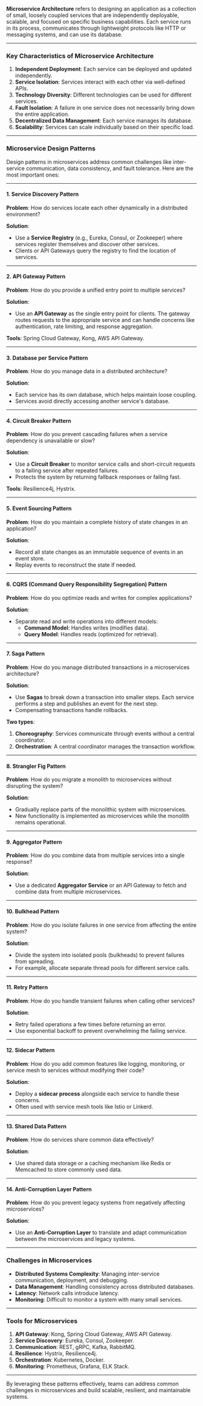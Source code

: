 **Microservice Architecture** refers to designing an application as a collection of small, loosely coupled services that are independently deployable, scalable, and focused on specific business capabilities. Each service runs in its process, communicates through lightweight protocols like HTTP or messaging systems, and can use its database.

---

### **Key Characteristics of Microservice Architecture**
1. **Independent Deployment**: Each service can be deployed and updated independently.
2. **Service Isolation**: Services interact with each other via well-defined APIs.
3. **Technology Diversity**: Different technologies can be used for different services.
4. **Fault Isolation**: A failure in one service does not necessarily bring down the entire application.
5. **Decentralized Data Management**: Each service manages its database.
6. **Scalability**: Services can scale individually based on their specific load.

---

### **Microservice Design Patterns**

Design patterns in microservices address common challenges like inter-service communication, data consistency, and fault tolerance. Here are the most important ones:

---

#### **1. Service Discovery Pattern**
**Problem**: How do services locate each other dynamically in a distributed environment?

**Solution**:
- Use a **Service Registry** (e.g., Eureka, Consul, or Zookeeper) where services register themselves and discover other services.
- Clients or API Gateways query the registry to find the location of services.

---

#### **2. API Gateway Pattern**
**Problem**: How do you provide a unified entry point to multiple services?

**Solution**:
- Use an **API Gateway** as the single entry point for clients. The gateway routes requests to the appropriate service and can handle concerns like authentication, rate limiting, and response aggregation.

**Tools**: Spring Cloud Gateway, Kong, AWS API Gateway.

---

#### **3. Database per Service Pattern**
**Problem**: How do you manage data in a distributed architecture?

**Solution**:
- Each service has its own database, which helps maintain loose coupling.
- Services avoid directly accessing another service's database.

---

#### **4. Circuit Breaker Pattern**
**Problem**: How do you prevent cascading failures when a service dependency is unavailable or slow?

**Solution**:
- Use a **Circuit Breaker** to monitor service calls and short-circuit requests to a failing service after repeated failures.
- Protects the system by returning fallback responses or failing fast.

**Tools**: Resilience4j, Hystrix.

---

#### **5. Event Sourcing Pattern**
**Problem**: How do you maintain a complete history of state changes in an application?

**Solution**:
- Record all state changes as an immutable sequence of events in an event store.
- Replay events to reconstruct the state if needed.

---

#### **6. CQRS (Command Query Responsibility Segregation) Pattern**
**Problem**: How do you optimize reads and writes for complex applications?

**Solution**:
- Separate read and write operations into different models:
    - **Command Model**: Handles writes (modifies data).
    - **Query Model**: Handles reads (optimized for retrieval).

---

#### **7. Saga Pattern**
**Problem**: How do you manage distributed transactions in a microservices architecture?

**Solution**:
- Use **Sagas** to break down a transaction into smaller steps. Each service performs a step and publishes an event for the next step.
- Compensating transactions handle rollbacks.

**Two types**:
1. **Choreography**: Services communicate through events without a central coordinator.
2. **Orchestration**: A central coordinator manages the transaction workflow.

---

#### **8. Strangler Fig Pattern**
**Problem**: How do you migrate a monolith to microservices without disrupting the system?

**Solution**:
- Gradually replace parts of the monolithic system with microservices.
- New functionality is implemented as microservices while the monolith remains operational.

---

#### **9. Aggregator Pattern**
**Problem**: How do you combine data from multiple services into a single response?

**Solution**:
- Use a dedicated **Aggregator Service** or an API Gateway to fetch and combine data from multiple microservices.

---

#### **10. Bulkhead Pattern**
**Problem**: How do you isolate failures in one service from affecting the entire system?

**Solution**:
- Divide the system into isolated pools (bulkheads) to prevent failures from spreading.
- For example, allocate separate thread pools for different service calls.

---

#### **11. Retry Pattern**
**Problem**: How do you handle transient failures when calling other services?

**Solution**:
- Retry failed operations a few times before returning an error.
- Use exponential backoff to prevent overwhelming the failing service.

---

#### **12. Sidecar Pattern**
**Problem**: How do you add common features like logging, monitoring, or service mesh to services without modifying their code?

**Solution**:
- Deploy a **sidecar process** alongside each service to handle these concerns.
- Often used with service mesh tools like Istio or Linkerd.

---

#### **13. Shared Data Pattern**
**Problem**: How do services share common data effectively?

**Solution**:
- Use shared data storage or a caching mechanism like Redis or Memcached to store commonly used data.

---

#### **14. Anti-Corruption Layer Pattern**
**Problem**: How do you prevent legacy systems from negatively affecting microservices?

**Solution**:
- Use an **Anti-Corruption Layer** to translate and adapt communication between the microservices and legacy systems.

---

### **Challenges in Microservices**
- **Distributed Systems Complexity**: Managing inter-service communication, deployment, and debugging.
- **Data Management**: Handling consistency across distributed databases.
- **Latency**: Network calls introduce latency.
- **Monitoring**: Difficult to monitor a system with many small services.

---

### **Tools for Microservices**
1. **API Gateway**: Kong, Spring Cloud Gateway, AWS API Gateway.
2. **Service Discovery**: Eureka, Consul, Zookeeper.
3. **Communication**: REST, gRPC, Kafka, RabbitMQ.
4. **Resilience**: Hystrix, Resilience4j.
5. **Orchestration**: Kubernetes, Docker.
6. **Monitoring**: Prometheus, Grafana, ELK Stack.

---

By leveraging these patterns effectively, teams can address common challenges in microservices and build scalable, resilient, and maintainable systems.